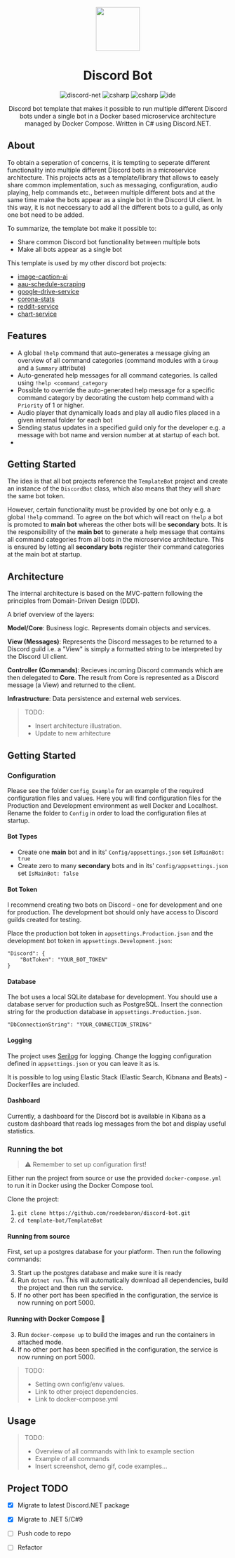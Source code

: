 <p align="center">
  <img width="100" src="https://pnggrid.com/wp-content/uploads/2021/05/Discord-Logo-Circle-768x768.png">  
</p>

<h1 align="center">Discord Bot</h1>

<p align="center">
  <img src="https://img.shields.io/badge/discord--net-v2.4.0-blue" alt="discord-net" style="max-width:100%;">
  <img src="https://img.shields.io/badge/C%23-9.0-blue" alt="csharp" style="max-width:100%;"> 
    <img src="https://img.shields.io/badge/.NET-5.0-blue" alt="csharp" style="max-width:100%;"> 
  <img src="https://img.shields.io/badge/IDE-VS2019-purple" alt="ide" style="max-width:100%;">
</p>

<p align="center">
  Discord bot template that makes it possible to run multiple different Discord bots under a single bot in a Docker based microservice architecture managed by Docker Compose. Written in C# using Discord.NET.
</p>

## About
 
To obtain a seperation of concerns, it is tempting to seperate different functionality into multiple different Discord bots in a microservice architecture. This projects acts as a template/library that allows to easely share common implementation, such as messaging, configuration, audio playing, help commands etc., between multiple different bots and at the same time make the bots appear as a single bot in the Discord UI client. In this way, it is not neccessary to add all the different bots to a guild, as only one bot need to be added. 

To summarize, the template bot make it possible to: 
- Share common Discord bot functionality between multiple bots 
- Make all bots appear as a single bot

This template is used by my other discord bot projects: 
- [image-caption-ai](https://github.com/roedebaron/image-caption-ai)
- [aau-schedule-scraping](https://github.com/roedebaron/aau-schedule-scraping)
- [google-drive-service](https://github.com/roedebaron/google-drive-service)
- [corona-stats](https://github.com/roedebaron/corona-stats)
- [reddit-service](https://github.com/roedebaron/reddit-service)
- [chart-service](https://github.com/roedebaron/chart-service)

## Features
- A global `!help` command that auto-generates a message giving an overview of all command categories (command modules with a `Group` and a `Summary` attribute)
- Auto-generated help messages for all command categories. Is called using `!help <command_category`
- Possible to override the auto-generated help message for a specific command category by decorating the custom help command with a `Priority` of 1 or higher.
- Audio player that dynamically loads and play all audio files placed in a given internal folder for each bot
- Sending status updates in a specified guild only for the developer e.g. a message with bot name and version number at at startup of each bot. 
- 


## Getting Started

The idea is that all bot projects reference the `TemplateBot` project and create an instance of the `DiscordBot` class, which also means that they will share the same bot token.

However, certain functionality must be provided by one bot only e.g. a global `!help` command. To agree on the bot which will react on `!help` a bot is promoted to **main bot** whereas the other bots will be **secondary** bots. It is the responsibility of the **main bot** to generate a help message that contains all command categories from all bots in the microservice architecture. This is ensured by letting all **secondary bots** register their command categories at the main bot at startup.  

## Architecture

The internal architecture is based on the MVC-pattern following the principles from Domain-Driven Design (DDD). 

A brief overview of the layers: 

**Model/Core**: Business logic. Represents domain objects and services. 

**View (Messages)**: Represents the Discord messages to be returned to a Discord guild i.e. a "View" is simply a formatted string to be interpreted by the Discord UI client. 

**Controller (Commands)**: Recieves incoming Discord commands which are then delegated to **Core**. The result from Core is represented as a Discord message (a View) and returned to the client.  

**Infrastructure**: Data persistence and external web services. 

> TODO: 
> - Insert architecture illustration.
> - Update to new arhitecture

## Getting Started

### Configuration

Please see the folder `Config_Example` for an example of the required configuration files and values. Here you will find configuration files for the Production and Development environment as well Docker and Localhost. Rename the folder to `Config` in order to load the configuration files at startup. 

#### Bot Types
- Create one **main** bot and in its' `Config/appsettings.json` set `IsMainBot: true` 
- Create zero to many **secondary** bots and in its' `Config/appsettings.json` set `IsMainBot: false` 

#### Bot Token

I recommend creating two bots on Discord - one for development and one for production. The development bot should only have access to Discord guilds created for testing.

Place the production bot token in `appsettings.Production.json` and the development bot token in `appsettings.Development.json`:

```JSONC
"Discord": {
    "BotToken": "YOUR_BOT_TOKEN"
}
```

#### Database

The bot uses a local SQLite database for development. You should use a database server for production such as PostgreSQL. Insert the connection string for the production database in `appsettings.Production.json`.

```JSONC
"DbConnectionString": "YOUR_CONNECTION_STRING"
```

#### Logging

The project uses [Serilog](https://github.com/serilog/serilog) for logging. Change the logging configuration defined in `appsettings.json` or you can leave it as is. 

It is possible to log using Elastic Stack (Elastic Search, Kibnana and Beats) - Dockerfiles are included. 

#### Dashboard

Currently, a dashboard for the Discord bot is available in Kibana as a custom dashboard that reads log messages from the bot and display useful statistics. 

### Running the bot

> :warning: Remember to set up configuration first!

Either run the project from source or use the provided `docker-compose.yml` to run it in Docker using the Docker Compose tool.

Clone the project: 
1. `git clone https://github.com/roedebaron/discord-bot.git`
2. `cd template-bot/TemplateBot`

#### Running from source

First, set up a postgres database for your platform. Then run the following commands: 

3. Start up the postgres database and make sure it is ready
4. Run `dotnet run`. This will automatically download all dependencies, build the project and then run the service.  
5. If no other port has been specified in the configuration, the service is now running on port 5000. 

#### Running with Docker Compose 🐳
3. Run `docker-compose up` to build the images and run the containers in attached mode.
4. If no other port has been specified in the configuration, the service is now running on port 5000. 


> TODO: 
> - Setting own config/env values.
> - Link to other project dependencies. 
> - Link to docker-compose.yml 
 

## Usage 

> TODO:
> - Overview of all commands with link to example section
> - Example of all commands
> - Insert screenshot, demo gif, code examples... 

## Project TODO
- [x] Migrate to latest Discord.NET package
- [x] Migrate to .NET 5/C#9
- [ ] Push code to repo
- [ ] Refactor





